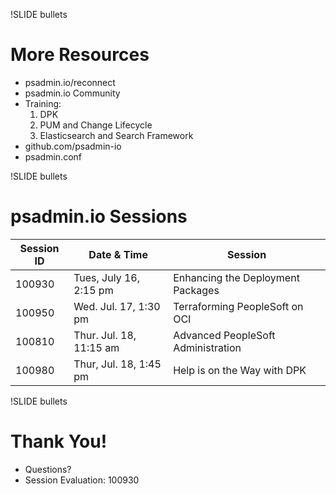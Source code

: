 !SLIDE bullets

# More Resources

* psadmin.io/reconnect
* psadmin.io Community
* Training:
  1. DPK
  1. PUM and Change Lifecycle
  1. Elasticsearch and Search Framework
* github.com/psadmin-io
* psadmin.conf

!SLIDE bullets

# psadmin.io Sessions

| **Session ID** | **Date & Time** | **Session** |
| -------------- | --------------- | --------- |
| 100930 | Tues, July 16, 2:15 pm | Enhancing the Deployment Packages |
| 100950 | Wed. Jul. 17, 1:30 pm | Terraforming PeopleSoft on OCI |
| 100810 | Thur. Jul. 18, 11:15 am | Advanced PeopleSoft Administration |
| 100980 | Thur, Jul. 18, 1:45 pm | Help is on the Way with DPK |

!SLIDE bullets

#  Thank You!

* Questions?
* Session Evaluation: 100930
